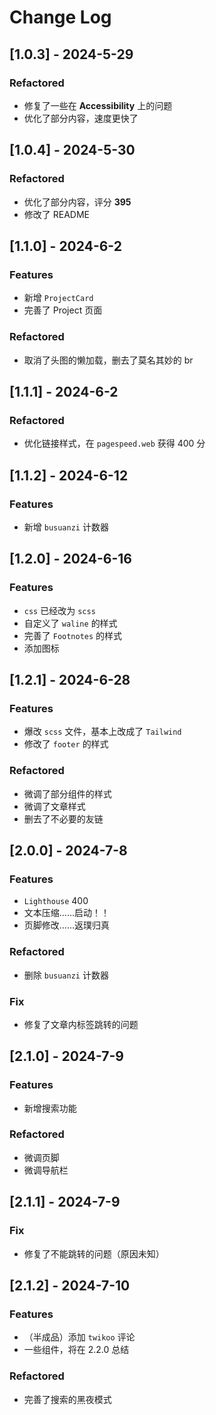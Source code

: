 # Change Log

## [1.0.3] - 2024-5-29

### Refactored

* 修复了一些在 **Accessibility** 上的问题
* 优化了部分内容，速度更快了

## [1.0.4] - 2024-5-30

### Refactored

* 优化了部分内容，评分 **395**
* 修改了 README

## [1.1.0] - 2024-6-2

### Features

* 新增 `ProjectCard`
* 完善了 Project 页面

### Refactored

* 取消了头图的懒加载，删去了莫名其妙的 br

## [1.1.1] - 2024-6-2

### Refactored

* 优化链接样式，在 `pagespeed.web` 获得 400 分

## [1.1.2] - 2024-6-12

### Features

* 新增 `busuanzi` 计数器

## [1.2.0] - 2024-6-16

### Features

* `css` 已经改为 `scss`
* 自定义了 `waline` 的样式
* 完善了 `Footnotes` 的样式
* 添加图标

## [1.2.1] - 2024-6-28

### Features

* 爆改 `scss` 文件，基本上改成了 `Tailwind`
* 修改了 `footer` 的样式

### Refactored

* 微调了部分组件的样式
* 微调了文章样式
* 删去了不必要的友链

## [2.0.0] - 2024-7-8

### Features

* `Lighthouse` 400
* 文本压缩……启动！！
* 页脚修改……返璞归真

### Refactored

* 删除 `busuanzi` 计数器

### Fix

* 修复了文章内标签跳转的问题

## [2.1.0] - 2024-7-9

### Features

* 新增搜索功能

### Refactored

* 微调页脚
* 微调导航栏

## [2.1.1] - 2024-7-9

### Fix

* 修复了不能跳转的问题（原因未知）

## [2.1.2] - 2024-7-10

### Features

* （半成品）添加 `twikoo` 评论
* 一些组件，将在 2.2.0 总结

### Refactored

* 完善了搜索的黑夜模式